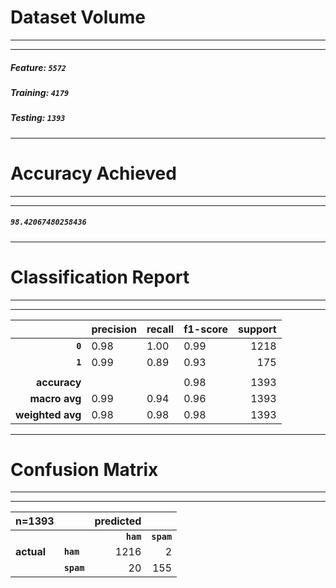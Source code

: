 # Dataset Volume
***********************************
***********************************
##### Feature: ```5572```
##### Training: ```4179```
##### Testing: ```1393```
***********************************

# Accuracy Achieved
***********************************
***********************************
##### ```98.42067480258436```
***********************************

# Classification Report
***********************************
***********************************
|                  | **precision** | **recall**   | **f1-score** | **support** |
|-----------------:|---------------|--------------|--------------|------------:|
| **```0```**      | 0.98          | 1.00         | 0.99         | 1218        |
| **```1```**      | 0.99          | 0.89         | 0.93         | 175         |
|                  |               |              |              |             |
| **accuracy**     |               |              | 0.98         | 1393        |
| **macro avg**    | 0.99          | 0.94         | 0.96         | 1393        |
| **weighted avg** | 0.98          | 0.98         | 0.98         | 1393        |

***********************************

# Confusion Matrix
***********************************
***********************************
| **n=1393** |                | **predicted** |                |
|------------|----------------|--------------:|---------------:|
|            |                | **```ham```** | **```spam```** |
| **actual** | **```ham```**  | 1216          | 2              |
|            | **```spam```** | 20            | 155            |

